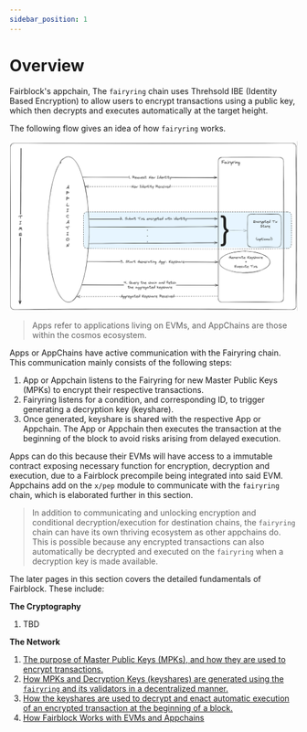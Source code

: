 ```yaml
---
sidebar_position: 1
---
```


# Overview

<!-- The org of this section should be (assuming reader has read the intro, but then jumped straight to Learn to understand the protocol). We will assume that it is an average reader: 
1. Overview of how Fairblock works again (schematic); use the schematic and walk through key points. Make sure to point out how AppChains and EVMs differ in how they work under the hood, but not in practice.
2. Introduce the next pages: cryptography and the network. -->

Fairblock's appchain, The `fairyring` chain uses Threhsold IBE (Identity Based Encryption) to allow users to encrypt transactions using a public key,
which then decrypts and executes automatically at the target height.

The following flow gives an idea of how `fairyring` works.

![General flow for `fairyring`](../assets/fairyring-overview.png)

> Apps refer to applications living on EVMs, and AppChains are those within the cosmos ecosystem. 

Apps or AppChains have active communication with the Fairyring chain. This communication mainly consists of the following steps:

   1. App or Appchain listens to the Fairyring for new Master Public Keys (MPKs) to encrypt their respective transactions.
   2. Fairyring listens for a condition, and corresponding ID, to trigger generating a decryption key (keyshare).
   3. Once generated, keyshare is shared with the respective App or Appchain. The App or Appchain then executes the transaction at the beginning of the block to avoid risks arising from delayed execution.

Apps can do this because their EVMs will have access to a immutable contract exposing necessary function for encryption, decryption and execution, due to a Fairblock precompile being integrated into said EVM. Appchains add on the `x/pep` module to communicate with the `fairyring` chain, which is elaborated further in this section.

> In addition to communicating and unlocking encryption and conditional decryption/execution for destination chains, the `fairyring` chain can have its own thriving ecosystem as other appchains do. This is possible because any encrypted transactions can also automatically be decrypted and executed on the `fairyring` when a decryption key is made available. 

The later pages in this section covers the detailed fundamentals of Fairblock. These include:

<!-- Links will be to their respective pages in the docs -->

**The Cryptography**

1. TBD

**The Network**

1. [The purpose of Master Public Keys (MPKs), and how they are used to encrypt transactions.](TODO-GetLinkToPage)
2. [How MPKs and Decryption Keys (keyshares) are generated using the `fairyring` and its validators in a decentralized manner.](TODO-GetLinkToPage)
3. [How the keyshares are used to decrypt and enact automatic execution of an encrypted transaction at the beginning of a block.](TODO-GetLinkToPage)
4. [How Fairblock Works with EVMs and Appchains](TODO-GetLinkToPage)

<!-- Hmm. Where do we talk about the way EVM integration works? It will be part of the quickstart, sure, but it should be in a spot clearly in the LEARN section. -->